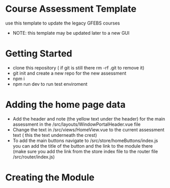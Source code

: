 # Course Assessment Template
use this template to update the legacy GFEBS courses
- NOTE: this template may be updated later to a new GUI 
# Getting Started
- clone this repository ( if git is still there rm -rf .git to remove it)
- git init and create a new repo for the new assessment
- npm i
- npm run dev to run test enviroment
# Adding the home page data 
- Add the header and note (the yellow text under the header) for the main assessment in the /src/layouts/WindowPortalHeader.vue file
- Change the text in /src/views/HomeView.vue to the  current assessment text ( this the text underneath the crest) 
- To add the main buttons navigate to /src/store/homeButtons/index.js
you can add the title of the button and the link to the module there
(make sure you add the link from the store index file to the router file /src/router/index.js)
# Creating the Module





